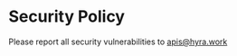 # Security Policy

Please report all security vulnerabilities to [apis@hyra.work](mailto:apis@hyra.work)
